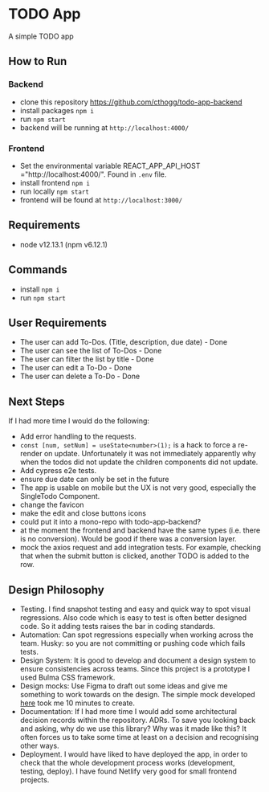# TODO App

A simple TODO app

## How to Run

### Backend
- clone this repository https://github.com/cthogg/todo-app-backend
- install packages `npm i` 
- run `npm start` 
- backend will be running at `http://localhost:4000/`

### Frontend
- Set the environmental variable REACT_APP_API_HOST ="http://localhost:4000/". Found in
`.env` file.
- install frontend `npm i`
- run locally `npm start`
- frontend will be found at `http://localhost:3000/`

## Requirements
- node v12.13.1 (npm v6.12.1)


## Commands
- install `npm i`
- run `npm start`

## User Requirements
- The user can add To-Dos. (Title, description, due date) - Done
- The user can see the list of To-Dos - Done
- The user can filter the list by title - Done
- The user can edit a To-Do - Done
- The user can delete a To-Do - Done

## Next Steps
If I had more time I would do the following:
- Add error handling to the requests.
- `const [num, setNum] = useState<number>(1);` is a hack to force a re-render on update. Unfortunately it was not immediately apparently why when the todos did not update the children components did not update.
- Add cypress e2e tests.
- ensure due date can only be set in the future
- The app is usable on mobile but the UX is not very good, especially the SingleTodo Component.
- change the favicon
- make the edit and close buttons icons
- could put it into a mono-repo with todo-app-backend? 
- at the moment the frontend and backend have the same types (i.e. there is no conversion). Would be good if there was a conversion layer.
- mock the axios request and add integration tests. For example, checking that when the submit button is clicked, another TODO is added to the row.

## Design Philosophy
- Testing. I find snapshot testing and easy and quick way to spot visual regressions. Also code which is easy to test is often better designed code. So it adding tests raises the bar in coding standards. 
- Automation: Can spot regressions especially when working across the team. Husky: so you are not committing or pushing code which fails tests.
- Design System: It is good to develop and document a design system to ensure consistencies across teams. Since this project is a prototype I used Bulma CSS framework.
- Design mocks: Use Figma to draft out some ideas and give me something to work towards on the design. The simple mock developed [here](https://www.figma.com/file/MdpzCRojKHqawz7i9TTiwn/todo-app-frontend?node-id=0%3A1) took me 10 minutes to create. 
- Documentation: If I had more time I would add some architectural decision records within the repository. ADRs. To save you looking back and asking, why do we use this library? Why was it made like this? It often forces us to take some time at least on a decision and recognising other ways.
- Deployment. I would have liked to have deployed the app, in order to check that the whole development process works (development, testing, deploy). I have found Netlify very good for small frontend projects.